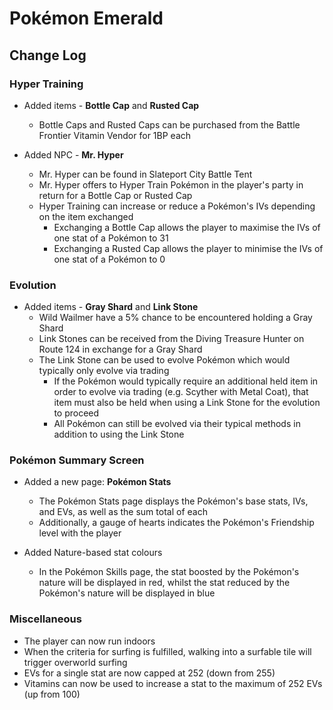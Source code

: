 # Pokémon Emerald

## Change Log

### Hyper Training

- Added items - **Bottle Cap** and **Rusted Cap**
  - Bottle Caps and Rusted Caps can be purchased from the Battle Frontier Vitamin Vendor for 1BP each

- Added NPC - **Mr. Hyper**
  - Mr. Hyper can be found in Slateport City Battle Tent
  - Mr. Hyper offers to Hyper Train Pokémon in the player's party in return for a Bottle Cap or Rusted Cap
  - Hyper Training can increase or reduce a Pokémon's IVs depending on the item exchanged
    - Exchanging a Bottle Cap allows the player to maximise the IVs of one stat of a Pokémon to 31
    - Exchanging a Rusted Cap allows the player to minimise the IVs of one stat of a Pokémon to 0

### Evolution

- Added items - **Gray Shard** and **Link Stone**
  - Wild Wailmer have a 5% chance to be encountered holding a Gray Shard
  - Link Stones can be received from the Diving Treasure Hunter on Route 124 in exchange for a Gray Shard
  - The Link Stone can be used to evolve Pokémon which would typically only evolve via trading
    - If the Pokémon would typically require an additional held item in order to evolve via trading (e.g. Scyther with Metal Coat), that item must also be held when using a Link Stone for the evolution to proceed
    - All Pokémon can still be evolved via their typical methods in addition to using the Link Stone

### Pokémon Summary Screen

- Added a new page: **Pokémon Stats**
  - The Pokémon Stats page displays the Pokémon's base stats, IVs, and EVs, as well as the sum total of each
  - Additionally, a gauge of hearts indicates the Pokémon's Friendship level with the player
 
- Added Nature-based stat colours
  - In the Pokémon Skills page, the stat boosted by the Pokémon's nature will be displayed in red, whilst the stat reduced by the Pokémon's nature will be displayed in blue

### Miscellaneous

- The player can now run indoors
- When the criteria for surfing is fulfilled, walking into a surfable tile will trigger overworld surfing
- EVs for a single stat are now capped at 252 (down from 255)
- Vitamins can now be used to increase a stat to the maximum of 252 EVs (up from 100)
